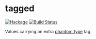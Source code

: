 tagged
======

[![Hackage](https://img.shields.io/hackage/v/tagged.svg)](https://hackage.haskell.org/package/tagged) [![Build Status](https://github.com/ekmett/tagged/workflows/Haskell-CI/badge.svg)](https://github.com/ekmett/tagged/actions?query=workflow%3AHaskell-CI)

Values carrying an extra [phantom type](https://wiki.haskell.org/Phantom_type) tag.
